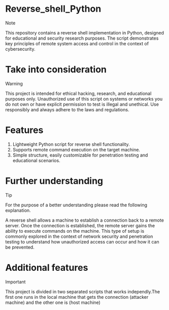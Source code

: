 # Reverse_shell_Python

> [!NOTE]
> This repository contains a reverse shell implementation in Python, designed for educational and security research purposes. 
The script demonstrates key principles of remote system access and control in the context of cybersecurity.

# Take into consideration 

> [!WARNING]
> This project is intended for ethical hacking,  research, and educational purposes only. 
Unauthorized use of this script on systems or networks you do not own or have explicit permission to test is illegal and unethical. 
Use responsibly and always adhere to the laws and regulations.

# Features
  1. Lightweight Python script for reverse shell functionality.
  2. Supports remote command execution on the target machine.
  3. Simple structure, easily customizable for penetration testing and educational scenarios.

# Further understanding 
> [!TIP]
> For the purpose of a better understanding please  read the following explanation.

A reverse shell allows a machine to establish a connection back to a remote server. 
Once the connection is established, the remote server gains the ability to execute commands on the machine. 
This type of setup is commonly explored in the context of network security and penetration testing to understand how unauthorized access can occur and how it can be prevented.

# Additional features 
> [!IMPORTANT]
> This project is divided in two separated scripts that works independly.The first one runs in the local machine that gets the connection (attacker machine) and the other one is (host machine)
